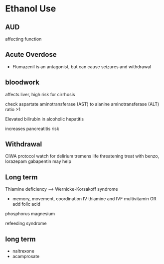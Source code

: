 # Ethanol Use

## AUD
affecting function

## Acute Overdose

- Flumazenil is an antagonist, but can cause seizures and withdrawal

## bloodwork
affects liver, high risk for cirrhosis

check aspartate aminotransferase (AST) to alanine aminotransferase (ALT) ratio >1

Elevated bilirubin in alcoholic hepatitis

increases pancreatitis risk

## Withdrawal
CIWA protocol
watch for delirium tremens
life threatening
treat with benzo, lorazepam
gabapentin may help

## Long term
Thiamine deficiency --> Wernicke-Korsakoff syndrome 
- memory, movement, coordination
IV thiamine and IVF
multivitamin OR add folic acid

phosphorus
magnesium

refeeding syndrome

## long term
- naltrexone
- acamprosate
